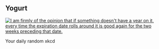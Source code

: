 ## Yogurt
[![I am firmly of the opinion that if something doesn't have a year on it, every time the expiration date rolls around it is good again for the two weeks preceding that date.](https://imgs.xkcd.com/comics/yogurt.png)](https://xkcd.com/737/ "I am firmly of the opinion that if something doesn't have a year on it, every time the expiration date rolls around it is good again for the two weeks preceding that date.")

Your daily random xkcd

